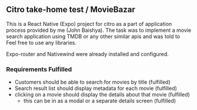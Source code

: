 
## Citro take-home test / MovieBazar

This is a  React Native (Expo) project for citro as a part of application process provided by me (John Baishya). The task was to implement a movie search application using TMDB or any other similar apis and was told to Feel free to use any libraries.

Expo-router and Nativewind were already installed and configured.


### Requirements Fulfilled
- Customers should be able to search for movies by title (fulfilled)
- Search result list should display metadata for each movie (fulfilled)
- clicking on a movie should display the details about that movie (fulfilled)
    - this can be in as a modal or a separate details screen (fulfilled)
